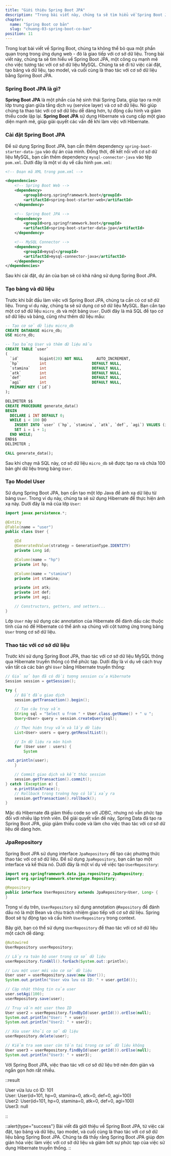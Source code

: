 ```yaml
---
title: "Giới thiệu Spring Boot JPA"
description: "Trong bài viết này, chúng ta sẽ tìm hiểu về Spring Boot JPA, một công cụ mạnh mẽ cho việc tương tác với cơ sở dữ liệu MySQL. Chúng ta sẽ đi từ việc cài đặt, tạo bảng và dữ liệu, tạo model, và cuối cùng là thao tác với cơ sở dữ liệu bằng Spring Boot JPA"
chapter:
  name: "Spring Boot cơ bản"
  slug: "chuong-03-spring-boot-co-ban"
position: 11
---
```


Trong loạt bài viết về Spring Boot, chúng ta không thể bỏ qua một phần quan trọng trong ứng dụng web - đó là giao tiếp với cơ sở dữ liệu. Trong bài viết này, chúng ta sẽ tìm hiểu về Spring Boot JPA, một công cụ mạnh mẽ cho việc tương tác với cơ sở dữ liệu MySQL. Chúng ta sẽ đi từ việc cài đặt, tạo bảng và dữ liệu, tạo model, và cuối cùng là thao tác với cơ sở dữ liệu bằng Spring Boot JPA.

### Spring Boot JPA là gì?

**Spring Boot JPA** là một phần của hệ sinh thái Spring Data, giúp tạo ra một lớp trung gian giữa tầng dịch vụ (service layer) và cơ sở dữ liệu. Nó giúp chúng ta thao tác với cơ sở dữ liệu dễ dàng hơn, tự động cấu hình và giảm thiểu code lặp lại. **Spring Boot JPA** sử dụng Hibernate và cung cấp một giao diện mạnh mẽ, giúp giải quyết các vấn đề khi làm việc với Hibernate.

### Cài đặt Spring Boot JPA

Để sử dụng Spring Boot JPA, bạn cần thêm dependency `spring-boot-starter-data-jpa` vào dự án của mình. Đồng thời, để kết nối với cơ sở dữ liệu MySQL, bạn cần thêm dependency `mysql-connector-java` vào tệp `pom.xml`. Dưới đây là một ví dụ về cấu hình `pom.xml`:

```xml
<!-- Đoạn mã XML trong pom.xml -->

<dependencies>
    <!-- Spring Boot Web -->
    <dependency>
        <groupId>org.springframework.boot</groupId>
        <artifactId>spring-boot-starter-web</artifactId>
    </dependency>

    <!-- Spring Boot JPA -->
    <dependency>
        <groupId>org.springframework.boot</groupId>
        <artifactId>spring-boot-starter-data-jpa</artifactId>
    </dependency>

    <!-- MySQL Connector -->
    <dependency>
        <groupId>mysql</groupId>
        <artifactId>mysql-connector-java</artifactId>
    </dependency>
</dependencies>
```

Sau khi cài đặt, dự án của bạn sẽ có khả năng sử dụng Spring Boot JPA.

### Tạo bảng và dữ liệu

Trước khi bắt đầu làm việc với Spring Boot JPA, chúng ta cần có cơ sở dữ liệu. Trong ví dụ này, chúng ta sẽ sử dụng cơ sở dữ liệu MySQL. Bạn cần tạo một cơ sở dữ liệu `micro_db` và một bảng `User`. Dưới đây là mã SQL để tạo cơ sở dữ liệu và bảng, cũng như thêm dữ liệu mẫu:

```sql
-- Tạo cơ sở dữ liệu micro_db
CREATE DATABASE micro_db;
USE micro_db;

-- Tạo bảng User và thêm dữ liệu mẫu
CREATE TABLE `user`
(
  `id`         bigint(20) NOT NULL      AUTO_INCREMENT,
  `hp`         int                    DEFAULT NULL,
  `stamina`    int                    DEFAULT NULL,
  `atk`        int                    DEFAULT NULL,
  `def`        int                    DEFAULT NULL,
  `agi`        int                    DEFAULT NULL,
  PRIMARY KEY (`id`)
);

DELIMITER $$
CREATE PROCEDURE generate_data()
BEGIN
  DECLARE i INT DEFAULT 0;
  WHILE i < 100 DO
    INSERT INTO `user` (`hp`, `stamina`, `atk`, `def`, `agi`) VALUES (i, i, i, i, i);
    SET i = i + 1;
  END WHILE;
END$$
DELIMITER ;

CALL generate_data();
```

Sau khi chạy mã SQL này, cơ sở dữ liệu `micro_db` sẽ được tạo ra và chứa 100 bản ghi dữ liệu trong bảng `User`.

### Tạo Model User

Sử dụng Spring Boot JPA, bạn cần tạo một lớp Java để ánh xạ dữ liệu từ bảng `User`. Trong ví dụ này, chúng ta sẽ sử dụng Hibernate để thực hiện ánh xạ này. Dưới đây là mã của lớp `User`:

```java
import javax.persistence.*;

@Entity
@Table(name = "user")
public class User {

    @Id
    @GeneratedValue(strategy = GenerationType.IDENTITY)
    private Long id;

    @Column(name = "hp")
    private int hp;

    @Column(name = "stamina")
    private int stamina;

    private int atk;
    private int def;
    private int agi;

    // Constructors, getters, and setters...
}
```

Lớp `User` này sử dụng các annotation của Hibernate để đánh dấu các thuộc tính của nó để Hibernate có thể ánh xạ chúng với cột tương ứng trong bảng `User` trong cơ sở dữ liệu.

### Thao tác với cơ sở dữ liệu

Trước khi sử dụng Spring Boot JPA, thao tác với cơ sở dữ liệu MySQL thông qua Hibernate truyền thống có thể phức tạp. Dưới đây là ví dụ về cách truy vấn tất cả các bản ghi `User` bằng Hibernate truyền thống:

```java
// Giả sử bạn đã có đối tượng session của Hibernate
Session session = getSession();

try {
    // Bắt đầu giao dịch
    session.getTransaction().begin();

    // Tạo câu truy vấn
    String sql = "Select u from " + User.class.getName() + " u ";
    Query<User> query = session.createQuery(sql);

    // Thực hiện truy vấn và lấy dữ liệu
    List<User> users = query.getResultList();

    // In dữ liệu ra màn hình
    for (User user : users) {
        System

.out.println(user);
    }

    // Commit giao dịch và kết thúc session
    session.getTransaction().commit();
} catch (Exception e) {
    e.printStackTrace();
    // Rollback trong trường hợp có lỗi xảy ra
    session.getTransaction().rollback();
}
```

Mặc dù Hibernate đã giảm thiểu code so với JDBC, nhưng nó vẫn phức tạp đối với nhiều lập trình viên. Để giải quyết vấn đề này, Spring Data đã tạo ra Spring Boot JPA, giúp giảm thiểu code và làm cho việc thao tác với cơ sở dữ liệu dễ dàng hơn.

### JpaRepository

Spring Boot JPA sử dụng interface `JpaRepository` để tạo các phương thức thao tác với cơ sở dữ liệu. Để sử dụng `JpaRepository`, bạn cần tạo một interface và kế thừa nó. Dưới đây là một ví dụ về việc tạo `UserRepository`:

```java
import org.springframework.data.jpa.repository.JpaRepository;
import org.springframework.stereotype.Repository;

@Repository
public interface UserRepository extends JpaRepository<User, Long> {
}
```

Trong ví dụ trên, `UserRepository` sử dụng annotation `@Repository` để đánh dấu nó là một Bean và chịu trách nhiệm giao tiếp với cơ sở dữ liệu. Spring Boot sẽ tự động tạo và cấu hình `UserRepository` trong context.

Bây giờ, bạn có thể sử dụng `UserRepository` để thao tác với cơ sở dữ liệu một cách dễ dàng:

```java
@Autowired
UserRepository userRepository;

// Lấy ra toàn bộ user trong cơ sở dữ liệu
userRepository.findAll().forEach(System.out::println);

// Lưu một user mới vào cơ sở dữ liệu
User user = userRepository.save(new User());
System.out.println("User vừa lưu có ID: " + user.getId());

// Cập nhật thông tin của user
user.setAgi(100);
userRepository.save(user);

// Truy vấn một user theo ID
User user2 = userRepository.findById(user.getId()).orElse(null);
System.out.println("User: " + user);
System.out.println("User2: " + user2);

// Xóa user khỏi cơ sở dữ liệu
userRepository.delete(user);

// Kiểm tra xem user còn tồn tại trong cơ sở dữ liệu không
User user3 = userRepository.findById(user.getId()).orElse(null);
System.out.println("User3: " + user3);
```

Với Spring Boot JPA, việc thao tác với cơ sở dữ liệu trở nên đơn giản và ngắn gọn hơn rất nhiều.

::result

User vừa lưu có ID: 101<br/>
User: User(id=101, hp=0, stamina=0, atk=0, def=0, agi=100)<br/>
User2: User(id=101, hp=0, stamina=0, atk=0, def=0, agi=100)<br/>
User3: null

::

::alert{type="success"}
Bài viết đã giới thiệu về Spring Boot JPA, từ việc cài đặt, tạo bảng và dữ liệu, tạo model, và cuối cùng là thao tác với cơ sở dữ liệu bằng Spring Boot JPA. Chúng ta đã thấy rằng Spring Boot JPA giúp đơn giản hóa việc làm việc với cơ sở dữ liệu và giảm bớt sự phức tạp của việc sử dụng Hibernate truyền thống.
::
